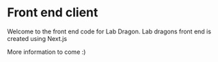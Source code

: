 # Front end client

Welcome to the front end code for Lab Dragon. Lab dragons front end is created using Next.js

More information to come :)